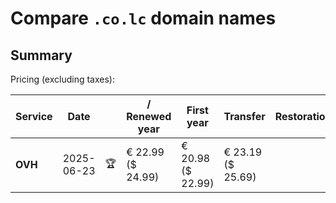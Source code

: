 # Compare `.co.lc` domain names

## Summary

Pricing (excluding taxes):

| Service | Date |  | / Renewed year | First year | Transfer | Restoration |
|--|--|--|--|--|--|--|
| **OVH** | 2025-06-23 | 🏆 | € 22.99<br>($ 24.99) | € 20.98<br>($ 22.99) | € 23.19<br>($ 25.69) |  |
